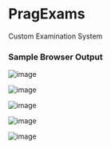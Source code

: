 # PragExams
 Custom Examination System
<h3>Sample Browser Output</h3>

![image](https://github.com/user-attachments/assets/7ee47e5e-9527-42db-b14f-33123067d12c)

![image](https://github.com/user-attachments/assets/7186add3-d822-400d-b995-d41f70e6122d)

![image](https://github.com/user-attachments/assets/05c347e2-5194-4822-afeb-62a9c2ef4dce)

![image](https://github.com/user-attachments/assets/60a049f5-48d4-4fef-be36-47610806b12d)

![image](https://github.com/user-attachments/assets/6babc5ee-f1c8-4122-865e-35ceb6089180)
